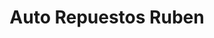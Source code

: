 ---
title: "Auto Repuestos Ruben"
url: /campo-lindo/auto-repuestos-ruben/
shop: piezas de automóviles
---